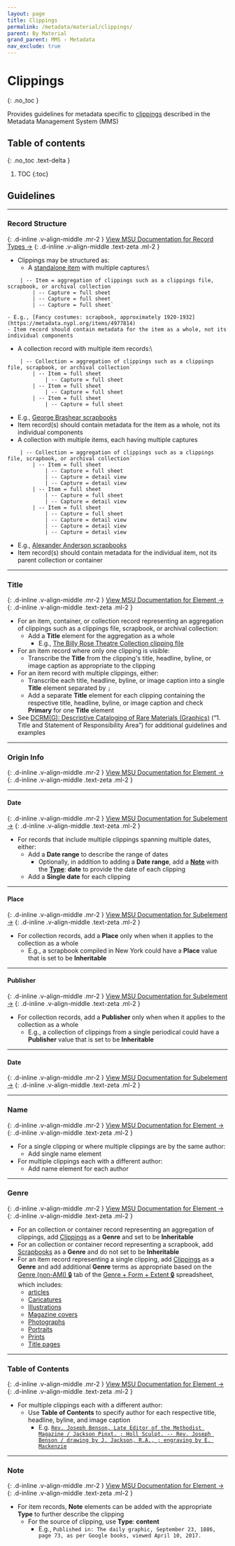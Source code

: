 ```yaml
---
layout: page
title: Clippings
permalink: /metadata/material/clippings/
parent: By Material
grand_parent: MMS › Metadata
nav_exclude: true
---
```


# Clippings
{: .no_toc }

Provides guidelines for metadata specific to [clippings](https://dictionary.archivists.org/entry/clipping.html) described in the Metadata Management System (MMS)

## Table of contents
{: .no_toc .text-delta }

1. TOC
{:toc}

## Guidelines

---

### Record Structure
{: .d-inline .v-align-middle .mr-2 }
[View MSU Documentation for Record Types →](/metadata-documentation/metadata/record-type/)
{: .d-inline .v-align-middle .text-zeta .ml-2 }

- Clippings may be structured as:
  - A [standalone item](/metadata-documentation/metadata/record-type/#standalone-item) with multiple captures:\
```
    | -- Item = aggregation of clippings such as a clippings file, scrapbook, or archival collection
        | -- Capture = full sheet
        | -- Capture = full sheet
        | -- Capture = full sheet`
```
    - E.g., [Fancy costumes: scrapbook, approximately 1920-1932](https://metadata.nypl.org/items/4977814)
    - Item record should contain metadata for the item as a whole, not its individual components
  - A collection record with multiple item records:\
```
    | -- Collection = aggregation of clippings such as a clippings file, scrapbook, or archival collection`
        | -- Item = full sheet
            | -- Capture = full sheet
        | -- Item = full sheet
            | -- Capture = full sheet
        | -- Item = full sheet
            | -- Capture = full sheet
```
  - E.g., [George Brashear scrapbooks](https://metadata.nypl.org/collection/126590)
- Item record(s) should contain metadata for the item as a whole, not its individual components
- A collection with multiple items, each having multiple captures
```
    | -- Collection = aggregation of clippings such as a clippings file, scrapbook, or archival collection`
        | -- Item = full sheet
            | -- Capture = full sheet
            | -- Capture = detail view
            | -- Capture = detail view
        | -- Item = full sheet
            | -- Capture = full sheet
            | -- Capture = detail view
        | -- Item = full sheet
            | -- Capture = full sheet
            | -- Capture = detail view
            | -- Capture = detail view
            | -- Capture = detail view
```
  - E.g., [Alexander Anderson scrapbooks](http://metadata.nypl.org/collection/25829)
- Item record(s) should contain metadata for the individual item, not its parent collection or container

---

### Title
{: .d-inline .v-align-middle .mr-2 }
[View MSU Documentation for Element →](/metadata-documentation/metadata/element/title/)
{: .d-inline .v-align-middle .text-zeta .ml-2 }

- For an item, container, or collection record representing an aggregation of clippings such as a clippings file, scrapbook, or archival collection:
  - Add a **Title** element for the aggregation as a whole
    - E.g., [The Billy Rose Theatre Collection clipping file](https://metadata.nypl.org/containers/268759)
- For an item record where only one clipping is visible:
  - Transcribe the **Title** from the clipping's title, headline, byline, or image caption as appropriate to the clipping
- For an item record with multiple clippings, either:
  - Transcribe each title, headline, byline, or image caption into a single **Title** element separated by `;`
  - Add a separate **Title** element for each clipping containing the respective title, headline, byline, or image caption and check **Primary** for one **Title** element
- See [DCRM(G): Descriptive Cataloging of Rare Materials (Graphics)](https://rbms.info/dcrm/dcrmg/) (“1. Title and Statement of Responsibility Area”) for additional guidelines and examples

---

### Origin Info
{: .d-inline .v-align-middle .mr-2 }
[View MSU Documentation for Element →](/metadata-documentation/metadata/element/origin-info/)
{: .d-inline .v-align-middle .text-zeta .ml-2 }

---

#### Date
{: .d-inline .v-align-middle .mr-2 }
[View MSU Documentation for Subelement →](/metadata-documentation/metadata/element/origin-info/#date)
{: .d-inline .v-align-middle .text-zeta .ml-2 }

- For records that include multiple clippings spanning multiple dates, either:
  - Add a **Date range** to describe the range of dates
    - Optionally, in addition to adding a **Date range**, add a [**Note**](/metadata-documentation/metadata/element/note/) with the [**Type**](/metadata-documentation/metadata/element/note/#type): **date** to provide the date of each clipping
  - Add a **Single date** for each clipping

---

#### Place
{: .d-inline .v-align-middle .mr-2 }
[View MSU Documentation for Subelement →](/metadata-documentation/metadata/element/origin-info/#place)
{: .d-inline .v-align-middle .text-zeta .ml-2 }

- For collection records, add a **Place** only when when it applies to the collection as a whole
  - E.g., a scrapbook compiled in New York could have a **Place** value that is set to be **Inheritable**

---

#### Publisher
{: .d-inline .v-align-middle .mr-2 }
[View MSU Documentation for Subelement →](/metadata-documentation/metadata/element/origin-info/#publisher)
{: .d-inline .v-align-middle .text-zeta .ml-2 }

- For collection records, add a **Publisher** only when when it applies to the collection as a whole
  - E.g., a collection of clippings from a single periodical could have a **Publisher** value that is set to be **Inheritable**

---

#### Date
{: .d-inline .v-align-middle .mr-2 }
[View MSU Documentation for Subelement →](/metadata-documentation/metadata/element/origin-info/#date)
{: .d-inline .v-align-middle .text-zeta .ml-2 }

---

### Name
{: .d-inline .v-align-middle .mr-2 }
[View MSU Documentation for Element →](/metadata-documentation/metadata/element/name/)
{: .d-inline .v-align-middle .text-zeta .ml-2 }

- For a single clipping or where multiple clippings are by the same author:
  - Add single name element
- For multiple clippings each with a different author:
  - Add name element for each author

---

### Genre
{: .d-inline .v-align-middle .mr-2 }
[View MSU Documentation for Element →](/metadata-documentation/metadata/element/genre/)
{: .d-inline .v-align-middle .text-zeta .ml-2 }

- For an collection or container record representing an aggregation of clippings, add [Clippings](https://docs.google.com/spreadsheets/d/1NGlV94Iufe0p3EJdoJDX7SgvH-LUYqWLEuB1Az3DmbM/edit#gid=1262013027) as a **Genre** and set to be **Inheritable**
- For an collection or container record representing a scrapbook, add [Scrapbooks](https://docs.google.com/spreadsheets/d/1NGlV94Iufe0p3EJdoJDX7SgvH-LUYqWLEuB1Az3DmbM/edit#gid=1262013027\&range=F289) as a **Genre** and do not set to be **Inheritable**
- For an item record representing a single clipping, add [Clippings](https://docs.google.com/spreadsheets/d/1NGlV94Iufe0p3EJdoJDX7SgvH-LUYqWLEuB1Az3DmbM/edit#gid=1262013027) as a **Genre** and add additional **Genre** terms as appropriate based on the [Genre (non-AMI) 🔒](https://docs.google.com/spreadsheets/d/1NGlV94Iufe0p3EJdoJDX7SgvH-LUYqWLEuB1Az3DmbM/edit#gid=1262013027) tab of the [Genre + Form + Extent 🔒](https://docs.google.com/spreadsheets/d/1NGlV94Iufe0p3EJdoJDX7SgvH-LUYqWLEuB1Az3DmbM/edit) spreadsheet, which includes:
  - [articles](https://docs.google.com/spreadsheets/d/1NGlV94Iufe0p3EJdoJDX7SgvH-LUYqWLEuB1Az3DmbM/edit#gid=1262013027\&range=A19)
  - [Caricatures](https://docs.google.com/spreadsheets/d/1NGlV94Iufe0p3EJdoJDX7SgvH-LUYqWLEuB1Az3DmbM/edit#gid=1262013027\&range=A53)
  - [Illustrations](https://docs.google.com/spreadsheets/d/1NGlV94Iufe0p3EJdoJDX7SgvH-LUYqWLEuB1Az3DmbM/edit#gid=1262013027\&range=A154)
  - [Magazine covers](https://docs.google.com/spreadsheets/d/1NGlV94Iufe0p3EJdoJDX7SgvH-LUYqWLEuB1Az3DmbM/edit#gid=1262013027\&range=A191)
  - [Photographs](https://docs.google.com/spreadsheets/d/1NGlV94Iufe0p3EJdoJDX7SgvH-LUYqWLEuB1Az3DmbM/edit#gid=1262013027\&range=A236)
  - [Portraits](https://docs.google.com/spreadsheets/d/1NGlV94Iufe0p3EJdoJDX7SgvH-LUYqWLEuB1Az3DmbM/edit#gid=1262013027\&range=A247)
  - [Prints](https://docs.google.com/spreadsheets/d/1NGlV94Iufe0p3EJdoJDX7SgvH-LUYqWLEuB1Az3DmbM/edit#gid=1262013027\&range=A256)
  - [Title pages](https://docs.google.com/spreadsheets/d/1NGlV94Iufe0p3EJdoJDX7SgvH-LUYqWLEuB1Az3DmbM/edit#gid=1262013027\&range=A333)

---

### Table of Contents
{: .d-inline .v-align-middle .mr-2 }
[View MSU Documentation for Element →](/metadata-documentation/metadata/element/table-of-contents/)
{: .d-inline .v-align-middle .text-zeta .ml-2 }

- For multiple clippings each with a different author:
  - Use **Table of Contents** to specify author for each respective title, headline, byline, and image caption
    - E.g. [`Rev. Joseph Benson, Late Editor of the Methodist Magazine / Jackson Pinxt. ; Holl Sculpt. -- Rev. Joseph Benson / drawing by J. Jackson, R.A., ; engraving by E. Mackenzie`](https://metadata.nypl.org/items/3102112?section=desc_md#:~:text=to%20a%20sheet.-,Table%20of%20Contents,Benson%20/%20drawing%20by%20J.%20Jackson%2C%20R.A.%2C%20%3B%20engraving%20by%20E.%20Mackenzie,-Subject)

---

### Note
{: .d-inline .v-align-middle .mr-2 }
[View MSU Documentation for Element →](/metadata-documentation/metadata/element/note/)
{: .d-inline .v-align-middle .text-zeta .ml-2 }

- For item records, **Note** elements can be added with the appropriate **Type** to further describe the clipping
  - For the source of clipping, use **Type**: **content**
    - E.g., `Published in: The daily graphic, September 23, 1886, page 73, as per Google books, viewed April 10, 2017.`
